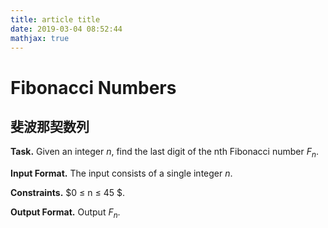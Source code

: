 ```yaml
---
title: article title
date: 2019-03-04 08:52:44
mathjax: true
---
```

# Fibonacci Numbers
## 斐波那契数列
**Task.** Given an integer $n$,  find the last digit of the nth Fibonacci number $F_n$.

**Input Format.** The input consists of a single integer $n$.

**Constraints.** $0 ≤ n ≤ 45 $.

**Output Format.** Output $F_n$.